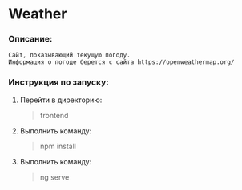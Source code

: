 # Weather #

### Описание:
    Сайт, показывающий текущую погоду. 
    Информация о погоде берется с сайта https://openweathermap.org/
    

### Инструкция по запуску:

1. Перейти в директорию: 

    >frontend

2. Выполнить команду:

    >npm install

3. Выполнить команду: 

    >ng serve
